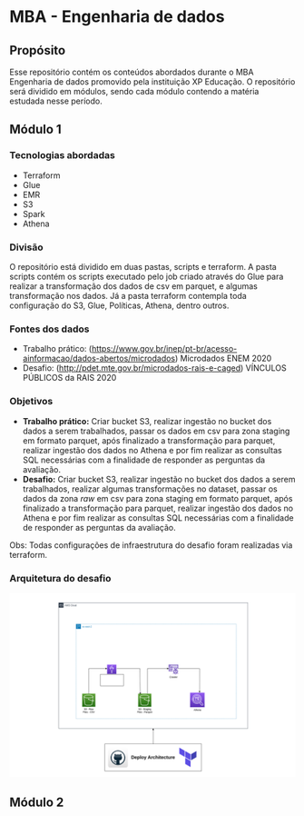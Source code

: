 ﻿# MBA - Engenharia de dados
## Propósito
Esse repositório contém os conteúdos abordados durante o MBA Engenharia de dados promovido pela instituição XP Educação. O repositório será dividido em módulos, sendo cada módulo contendo a matéria estudada nesse período.

## Módulo 1
### Tecnologias abordadas 

- Terraform   
- Glue
- EMR
- S3
- Spark
- Athena

### Divisão 
O repositório está dividido em duas pastas, scripts e terraform. A pasta scripts contém os scripts executado pelo job criado através do Glue para realizar a transformação dos dados de csv em parquet, e algumas transformação nos dados. Já a pasta terraform contempla toda configuração do S3, Glue, Políticas, Athena, dentro outros.

### Fontes dos dados
- Trabalho prático: (https://www.gov.br/inep/pt-br/acesso-ainformacao/dados-abertos/microdados) Microdados ENEM 2020
- Desafio: (http://pdet.mte.gov.br/microdados-rais-e-caged) VÍNCULOS PÚBLICOS da RAIS 2020


### Objetivos
- **Trabalho prático:** Criar bucket S3, realizar ingestão no bucket dos dados a serem trabalhados, passar os dados em csv para zona staging em formato parquet, após finalizado a transformação para parquet, realizar ingestão dos dados no Athena e por fim realizar as consultas SQL necessárias com a finalidade de responder as perguntas da avaliação.
- **Desafio:** Criar bucket S3, realizar ingestão no bucket dos dados a serem trabalhados, realizar algumas transformações no dataset, passar os dados da zona *raw* em csv para zona staging em formato parquet, após finalizado a transformação para parquet, realizar ingestão dos dados no Athena e por fim realizar as consultas SQL necessárias com a finalidade de responder as perguntas da avaliação.

Obs: Todas configurações de infraestrutura do desafio foram realizadas via terraform.

### Arquitetura do desafio
![Architecture_desafio_1](https://github.com/angelospi/MBA-Engenharia_Dados/blob/master/Modulo_1/architecture_desafio.png)

## Módulo 2
